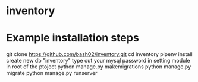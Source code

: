 # inventory
# Example installation steps
git clone https://github.com/bash02/inventory.git
cd inventory
pipenv install
create new db "inventory"
type out your mysql password in setting module in root of the ptoject
python manage.py makemigrations
python manage.py migrate
python manage.py runserver

